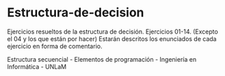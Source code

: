 # Estructura-de-decision

Ejercicios resueltos de la estructura de decisión. Ejercicios 01-14. (Excepto el 04 y los que están por hacer)
Estarán descritos los enunciados de cada ejercicio en forma de comentario.

Estructura secuencial - Elementos de programación - Ingeniería en Informática - UNLaM
